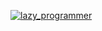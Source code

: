 [![lazy_programmer](https://user-images.githubusercontent.com/6211333/193880618-fb7173fb-4401-4360-8efd-ad9d8a75665b.jpeg)](#)
